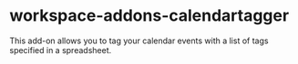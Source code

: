 # workspace-addons-calendartagger
This add-on allows you to tag your calendar events with a list of tags specified in a spreadsheet.
